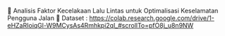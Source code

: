 🚗 Analisis Faktor Kecelakaan Lalu Lintas untuk Optimalisasi Keselamatan Pengguna Jalan 🚗 
Dataset : https://colab.research.google.com/drive/1-eHZaRIoiqGl-W9MCysAs4Rmhkpi2ql_#scrollTo=pfO8j_u8n9NW

